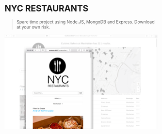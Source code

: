 # NYC RESTAURANTS

> Spare time project using Node.JS, MongoDB and Express. Download at your own risk.

![](screenshot-01_APR.png)
